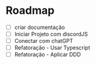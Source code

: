 # Roadmap

- [ ] criar documentação
- [ ] Iniciar Projeto com discordJS
- [ ] Conectar com chatGPT
- [ ] Refatoração - Usar Typescript
- [ ] Refatoração - Aplicar DDD
